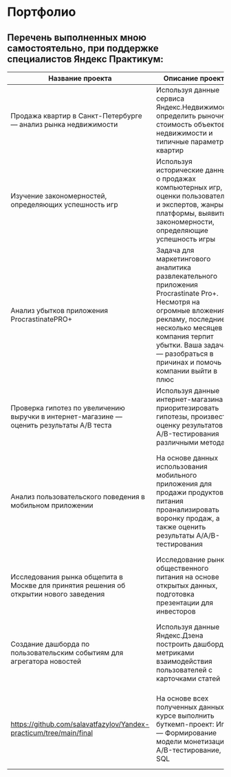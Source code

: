 # Портфолио
## Перечень выполненных мною самостоятельно, при поддержке специалистов Яндекс Практикум:

| Название проекта | Описание проекта | Инструменты |
|----------|----------|----------|
| Продажа квартир в Санкт-Петербурге — анализ рынка недвижимости | Используя данные сервиса Яндекс.Недвижимость, определить рыночную стоимость объектов недвижимости и типичные параметры квартир | Matplotlib, Pandas, Python, визуализация данных, исследовательский анализ данных, предобработка данных |
| Изучение закономерностей, определяющих успешность игр | Используя исторические данные о продажах компьютерных игр, оценки пользователей и экспертов, жанры и платформы, выявить закономерности, определяющие успешность игры | Python, Pandas, NumPy, Matplotlib, исследовательский анализ данных, описательная статистика, проверка статистических гипотез|
| Анализ убытков приложения ProcrastinatePRO+ | Задача для маркетингового аналитика развлекательного приложения Procrastinate Pro+. Несмотря на огромные вложения в рекламу, последние несколько месяцев компания терпит убытки. Ваша задача — разобраться в причинах и помочь компании выйти в плюс | Matplotlib, Pandas, Python, Seaborn, когортный анализ, продуктовые метрики,юнит-экономика |
| Проверка гипотез по увеличению выручки в интернет-магазине — оценить результаты A/B теста | Используя данные интернет-магазина приоритезировать гипотезы, произвести оценку результатов A/B-тестирования различными методами | A/B-тестирование, Matplotlib, Pandas, Python, SciPy, проверка статистических гипотез |
| Анализ пользовательского поведения в мобильном приложении | На основе данных использования мобильного приложения для продажи продуктов питания проанализировать воронку продаж, а также оценить результаты A/A/B-тестирования | A/B-тестирование, Matplotlib, Pandas, Plotly, Python, Seaborn, визуализация данных, проверка статистических гипотез, продуктовые метрики, событийная аналитика|
| Исследования рынка общепита в Москве для принятия решения об открытии нового заведения| Исследование рынка общественного питания на основе открытых данных, подготовка презентации для инвесторов | Pandas, Plotly, Python, Seaborn, визуализация данных |
| Создание дашборда по пользовательским событиям для агрегатора новостей| Используя данные Яндекс.Дзена построить дашборд с метриками взаимодействия пользователей с карточками статей | PostgreSQL, Python, SQLAlchemy, Tableau, dash, построение дашбордов, продуктовые метрики |
| <https://github.com/salavatfazylov/Yandex-practicum/tree/main/final> | На основе всех полученных данных в курсе выполнить буткемп-проект: Игры — Формирование модели монетизации, A/B-тестирование, SQL | Python, Pandas, Matplotlib, seaborn, обработка данных, визуализация данных, создание презентаций, A/B-тест, статистический тест |
